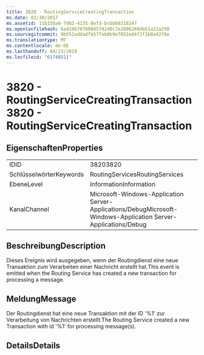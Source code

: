 ```yaml
---
title: 3820 - RoutingServiceCreatingTransaction
ms.date: 03/30/2017
ms.assetid: 11b15ba8-7d62-4235-8efd-bc6b60218247
ms.openlocfilehash: 6a418b707b08d5742d0c7e2896260db51a22a298
ms.sourcegitcommit: 9b552addadfb57fab0b9e7852ed4f1f1b8a42f8e
ms.translationtype: MT
ms.contentlocale: de-DE
ms.lasthandoff: 04/23/2019
ms.locfileid: "61748511"
---
```

# <a name="3820---routingservicecreatingtransaction"></a><span data-ttu-id="94c86-102">3820 - RoutingServiceCreatingTransaction</span><span class="sxs-lookup"><span data-stu-id="94c86-102">3820 - RoutingServiceCreatingTransaction</span></span>
## <a name="properties"></a><span data-ttu-id="94c86-103">Eigenschaften</span><span class="sxs-lookup"><span data-stu-id="94c86-103">Properties</span></span>  
  
|||  
|-|-|  
|<span data-ttu-id="94c86-104">ID</span><span class="sxs-lookup"><span data-stu-id="94c86-104">ID</span></span>|<span data-ttu-id="94c86-105">3820</span><span class="sxs-lookup"><span data-stu-id="94c86-105">3820</span></span>|  
|<span data-ttu-id="94c86-106">Schlüsselwörter</span><span class="sxs-lookup"><span data-stu-id="94c86-106">Keywords</span></span>|<span data-ttu-id="94c86-107">RoutingServices</span><span class="sxs-lookup"><span data-stu-id="94c86-107">RoutingServices</span></span>|  
|<span data-ttu-id="94c86-108">Ebene</span><span class="sxs-lookup"><span data-stu-id="94c86-108">Level</span></span>|<span data-ttu-id="94c86-109">Information</span><span class="sxs-lookup"><span data-stu-id="94c86-109">Information</span></span>|  
|<span data-ttu-id="94c86-110">Kanal</span><span class="sxs-lookup"><span data-stu-id="94c86-110">Channel</span></span>|<span data-ttu-id="94c86-111">Microsoft-Windows-Application Server-Applications/Debug</span><span class="sxs-lookup"><span data-stu-id="94c86-111">Microsoft-Windows-Application Server-Applications/Debug</span></span>|  
  
## <a name="description"></a><span data-ttu-id="94c86-112">Beschreibung</span><span class="sxs-lookup"><span data-stu-id="94c86-112">Description</span></span>  
 <span data-ttu-id="94c86-113">Dieses Ereignis wird ausgegeben, wenn der Routingdienst eine neue Transaktion zum Verarbeiten einer Nachricht erstellt hat.</span><span class="sxs-lookup"><span data-stu-id="94c86-113">This event is emitted when the Routing Service has created a new transaction for processing a message.</span></span>  
  
## <a name="message"></a><span data-ttu-id="94c86-114">Meldung</span><span class="sxs-lookup"><span data-stu-id="94c86-114">Message</span></span>  
 <span data-ttu-id="94c86-115">Der Routingdienst hat eine neue Transaktion mit der ID '%1' zur Verarbeitung von Nachrichten erstellt.</span><span class="sxs-lookup"><span data-stu-id="94c86-115">The Routing Service created a new Transaction with id '%1' for processing message(s).</span></span>  
  
## <a name="details"></a><span data-ttu-id="94c86-116">Details</span><span class="sxs-lookup"><span data-stu-id="94c86-116">Details</span></span>
